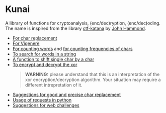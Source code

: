 # Kunai
 A library of functions for cryptoanalysis, (enc/dec)ryption, (enc/dec)oding. The name is inspired from the library [ctf-katana](https://github.com/JohnHammond/ctf-katana) by [John Hammond](https://github.com/JohnHammond).

- [For char replacement](./char_replacer.py)
- [For Vigenerè](./ciphers.py)
- [For counting words](./count_words.py) and [for counting frequencies of chars](./frequency_counter.py)
- [To search for words in a string](./search_words.py)
- [A function to shift single char by a char](./shifting_by_key.py)
- [To encrypt and decrypt the xor](./xor_enc_dec.py)
    > **WARNING:** please understand that this is an interpretation of the xor encryption/decryption algorithm. Your situation may require a different intrepretation of it.
- [Suggestions for good and precise char replacement](./suggestions.md)
- [Usage of requests in python](./request.py)
- [Suggestions for web challenges](./suggestions_web.py)